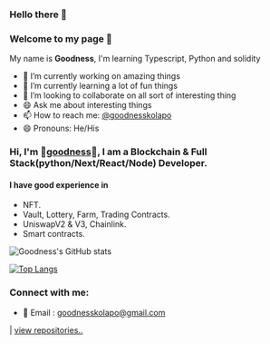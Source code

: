 ### Hello there :wave:
### Welcome to my page 🤗

My name is **Goodness**, I'm learning Typescript, Python and solidity

- :telescope: I’m currently working on amazing things
- :seedling: I’m currently learning a lot of fun things
- :dancers: I’m looking to collaborate on all sort of interesting thing
- :smile: Ask me about interesting things
- :mailbox: How to reach me: [@goodnesskolapo](https://twitter.com/goodnesskolapo)
- :smile: Pronouns: He/His

### Hi, I'm 🥇[goodness](https://twitter.com/goodnesskolapo)🥇, I am a Blockchain & Full Stack(python/Next/React/Node) Developer.

#### I have good experience in 
- NFT.
- Vault, Lottery, Farm, Trading Contracts.
- UniswapV2 & V3, Chainlink.
- Smart contracts.

![Goodness's GitHub stats](https://github-readme-stats.vercel.app/api?username=goodness5&show_icons=true&theme=radical&include_all_commits)

[![Top Langs](https://github-readme-stats.vercel.app/api/top-langs/?username=goodness5&langs_count=10&hide_progress=true)](https://github.com/goodness5/github-readme-stats)

### Connect with me:

- 📧 Email : goodnesskolapo@gmail.com


| <a href="https://github.com/goodness5?tab=repositories">view repositories.. </a> 

